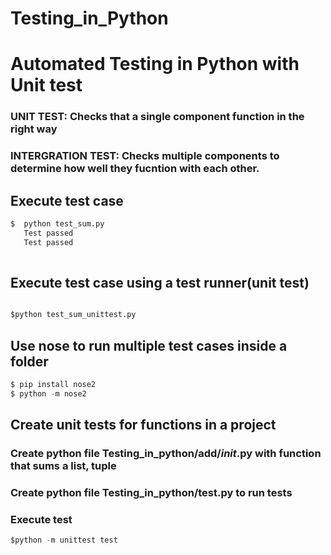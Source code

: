 #                            Testing_in_Python

# Automated Testing in Python  with Unit test

### UNIT TEST: Checks that a single component function in the right way

### INTERGRATION TEST: Checks multiple components to determine how well they fucntion with each other.

##  Execute test case 

```python
$  python test_sum.py
   Test passed
   Test passed
   
```

##  Execute test case using a test runner(unit test)

```python

$python test_sum_unittest.py

```


## Use nose to run multiple test cases inside a folder

```python
$ pip install nose2
$ python -m nose2

```

##   Create unit tests for functions in a project

###  Create python file Testing_in_python/add/_init_.py with function that sums a list, tuple


###  Create python file Testing_in_python/test.py  to run tests

###  Execute test

```python
$python -m unittest test

```

